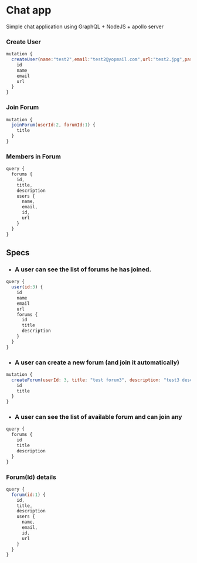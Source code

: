 # Chat app

Simple chat application using GraphQL + NodeJS + apollo server



### Create User
```javascript
mutation {
  createUser(name:"test2",email:"test2@yopmail.com",url:"test2.jpg",password:"#512@") {
    id
    name
    email
    url
  }
}
```


### Join Forum
```javascript
mutation {
  joinForum(userId:2, forumId:1) {
    title
  }
}
```

### Members in Forum
```javascript
query {
  forums {
    id,
    title,
    description
    users {
      name,
      email,
      id,
      url
    }
  }
}
```



## Specs

* ### A user can see the list of forums he has joined.
```javascript
query {
  user(id:3) {
    id
    name
    email
    url
    forums {
      id
      title
      description
    }
  }
}
```

* ### A user can create a new forum (and join it automatically)
```javascript
mutation {
  createForum(userId: 3, title: "test forum3", description: "test3 description", private: false){
    id
    title
  }
}
```

* ### A user can see the list of available forum and can join any
```javascript
query {
  forums {
    id
    title
    description
  }
}
```

### Forum(Id) details
```javascript
query {
  forum(id:1) {
    id,
    title,
    description
    users {
      name,
      email,
      id,
      url
    }
  }
}
```

